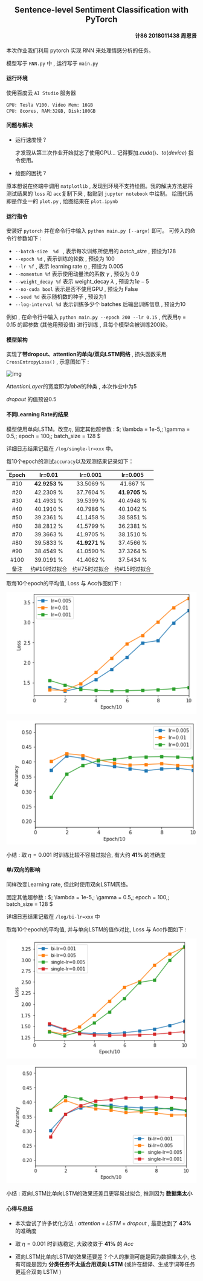 <h2 align = center>Sentence-level Sentiment Classification with PyTorch</h2>
<h4 align = right> 计86 2018011438 周恩贤</h4>
本次作业我们利用 pytorch 实现 RNN 来处理情感分析的任务。

模型写于 ```RNN.py``` 中 , 运行写于 ```main.py​```

#### 运行环境

使用百度云 ```AI Studio``` 服务器

```
GPU: Tesla V100. Video Mem: 16GB
CPU: 8cores, RAM:32GB, Disk:100GB
```



#### 问题与解决

- 运行速度慢 ?

  才发现从第三次作业开始就忘了使用GPU... 记得要加$.cuda()$、$to(device)$ 指令使用。

-  绘图的困扰 ?

  原本想说在终端中调用 ```matplotlib``` , 发现到环境不支持绘图。我的解决方法是将测试结果的 ```loss``` 和 ```acc```复制下来 , 黏贴到 ```jupyter notebook``` 中绘制。 绘图代码即是作业一的 ```plot.py``` , 绘图结果在 ```plot.ipynb```

  

#### 运行指令

安装好 ```pytorch``` 并在命令行中输入 ```python main.py [--argv]``` 即可。 可传入的命令行参数如下 :

- ```--batch-size  %d ``` , 表示每次训练所使用的 $batch\_size$ , 预设为128
- ```--epoch %d```  , 表示训练的轮数 , 预设为 100
- ```--lr %f``` , 表示 learning rate $\eta$ , 预设为 0.005
- ```--momentum %f``` 表示使用动量法的系数 $\gamma$ , 预设为 0.9
- ```--weight_decay %f``` 表示 weight_decay $\lambda$ , 预设为$1e-5$
- ```--no-cuda bool``` 表示是否不使用GPU , 预设为 False
- ```--seed %d``` 表示随机数的种子 , 预设为1
- ```--log-interval %d``` 表示训练多少个 batches 后输出训练信息 , 预设为10

例如 , 在命令行中输入 ```python main.py --epoch 200 --lr 0.15``` , 代表用$\eta = 0.15$ 的超参数 (其他用预设值) 进行训练 , 且每个模型会被训练200轮。 



#### 模型架构 

实现了**带dropout、attention的单向/双向LSTM网络** , 损失函数采用 ```CrossEntropyLoss()``` , 示意图如下 :

![img](https://timgsa.baidu.com/timg?image&quality=80&size=b9999_10000&sec=1575995482519&di=9a5e20eb59a8a3975f06813b2cb1d705&imgtype=0&src=http%3A%2F%2Fimg2018.cnblogs.com%2Fblog%2F1335117%2F201901%2F1335117-20190102140027405-1649634369.png)

$Attention Layer$的宽度即为$label$的种类 , 本次作业中为5

$dropout$ 的值预设0.5



#### 不同Learning Rate的结果

模型使用单向LSTM。改变$\eta$, 固定其他超参数 :   $\; \lambda = 1e-5,\; \gamma = 0.5,\; epoch = 100,\; batch\_size = 128 $

详细日志结果记载在 ```/log/single-lr=xxx``` 中。

每10个epoch的测试```accuracy```以及观测结果记录如下：

| Epoch |    lr=0.01    |   lr=0.001    |   lr=0.005    |
| :---: | :-----------: | :-----------: | :-----------: |
|  #10  | **42.9253 %** |   33.5069 %   |   41.667 %    |
|  #20  |   42.2309 %   |   37.7604 %   | **41.9705 %** |
|  #30  |   41.4931 %   |   39.5399 %   |   40.4948 %   |
|  #40  |   40.1910 %   |   40.7986 %   |   40.1042 %   |
|  #50  |   39.2361 %   |   41.1458 %   |   38.5851 %   |
|  #60  |   38.2812 %   |   41.5799 %   |   36.2381 %   |
|  #70  |   39.3663 %   |   41.9705 %   |   38.1510 %   |
|  #80  |   39.5833 %   | **41.9271 %** |   37.4566 %   |
|  #90  |   38.4549 %   |   41.0590 %   |   37.3264 %   |
| #100  |   39.0191 %   |   41.4062 %   |   37.5434 %   |
| 备注  | 约#10时过拟合 | 约#75时过拟合 | 约#15时过拟合 |

取每10个epoch的平均值, Loss 与 Acc作图如下 :

![](pic\Loss.PNG)

![](pic\Acc.PNG)

小结 :  取 $\eta = 0.001$ 时训练比较不容易过拟合, 有大约 **41%** 的准确度

 

#### 单/双向的影响

同样改变Learning rate, 但此时使用双向LSTM网络。

固定其他超参数 :   $\; \lambda = 1e-5,\; \gamma = 0.5,\; epoch = 100,\; batch\_size = 128 $

详细日志结果记载在 ```/log/bi-lr=xxx``` 中

取每10个epoch的平均值, 并与单向LSTM的值作对比, Loss 与 Acc作图如下 :

![](pic\biLoss.PNG)

![](pic\biAcc.PNG)

小结 :  双向LSTM比单向LSTM的效果还差且更容易过拟合, 推测因为 **数据集太小**



#### 心得与总结

- 本次尝试了许多优化方法 : $attention + LSTM + dropout$ , 最高达到了 **43%** 的准确度

- 取 $\eta = 0.001$ 时训练稳定, 大致收敛于 **41%** 的 $Acc$

- 双向LSTM比单向LSTM的效果还要差 ? 个人的推测可能是因为数据集太小, 也有可能是因为 **分类任务不太适合用双向 LSTM** (或许在翻译、生成字词等任务更适合双向 LSTM )

  
